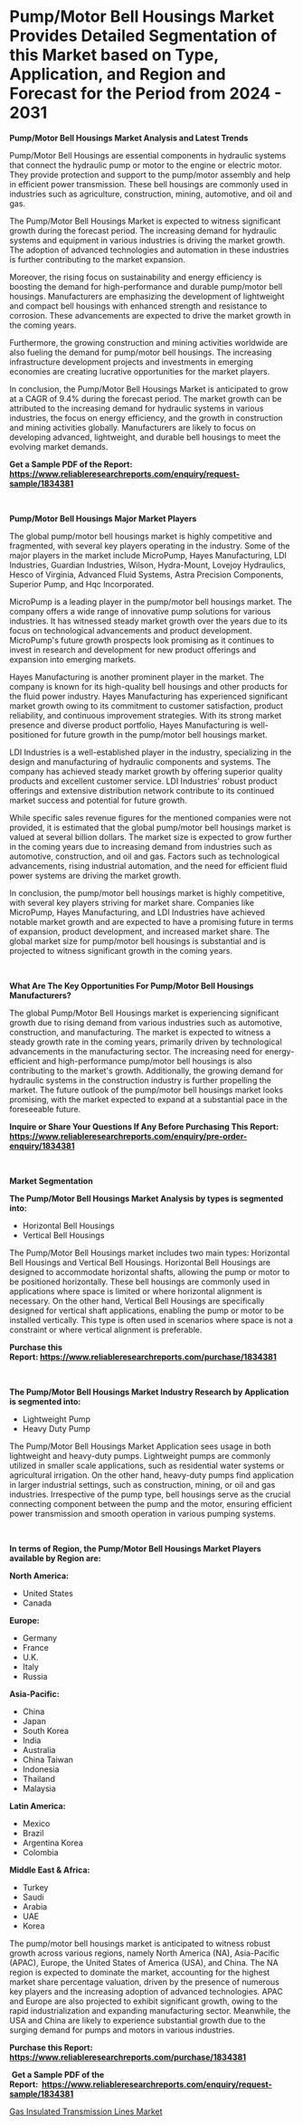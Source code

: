 <p><h1>Pump/Motor Bell Housings Market Provides Detailed Segmentation of this Market based on Type, Application, and Region and Forecast for the Period from 2024 - 2031</h1></p><p><strong>Pump/Motor Bell Housings Market Analysis and Latest Trends</strong></p>
<p><p>Pump/Motor Bell Housings are essential components in hydraulic systems that connect the hydraulic pump or motor to the engine or electric motor. They provide protection and support to the pump/motor assembly and help in efficient power transmission. These bell housings are commonly used in industries such as agriculture, construction, mining, automotive, and oil and gas.</p><p>The Pump/Motor Bell Housings Market is expected to witness significant growth during the forecast period. The increasing demand for hydraulic systems and equipment in various industries is driving the market growth. The adoption of advanced technologies and automation in these industries is further contributing to the market expansion.</p><p>Moreover, the rising focus on sustainability and energy efficiency is boosting the demand for high-performance and durable pump/motor bell housings. Manufacturers are emphasizing the development of lightweight and compact bell housings with enhanced strength and resistance to corrosion. These advancements are expected to drive the market growth in the coming years.</p><p>Furthermore, the growing construction and mining activities worldwide are also fueling the demand for pump/motor bell housings. The increasing infrastructure development projects and investments in emerging economies are creating lucrative opportunities for the market players.</p><p>In conclusion, the Pump/Motor Bell Housings Market is anticipated to grow at a CAGR of 9.4% during the forecast period. The market growth can be attributed to the increasing demand for hydraulic systems in various industries, the focus on energy efficiency, and the growth in construction and mining activities globally. Manufacturers are likely to focus on developing advanced, lightweight, and durable bell housings to meet the evolving market demands.</p></p>
<p><strong>Get a Sample PDF of the Report:&nbsp; <a href="https://www.reliableresearchreports.com/enquiry/request-sample/1834381">https://www.reliableresearchreports.com/enquiry/request-sample/1834381</a></strong></p>
<p>&nbsp;</p>
<p><strong>Pump/Motor Bell Housings Major Market Players</strong></p>
<p><p>The global pump/motor bell housings market is highly competitive and fragmented, with several key players operating in the industry. Some of the major players in the market include MicroPump, Hayes Manufacturing, LDI Industries, Guardian Industries, Wilson, Hydra-Mount, Lovejoy Hydraulics, Hesco of Virginia, Advanced Fluid Systems, Astra Precision Components, Superior Pump, and Hqc Incorporated.</p><p>MicroPump is a leading player in the pump/motor bell housings market. The company offers a wide range of innovative pump solutions for various industries. It has witnessed steady market growth over the years due to its focus on technological advancements and product development. MicroPump's future growth prospects look promising as it continues to invest in research and development for new product offerings and expansion into emerging markets.</p><p>Hayes Manufacturing is another prominent player in the market. The company is known for its high-quality bell housings and other products for the fluid power industry. Hayes Manufacturing has experienced significant market growth owing to its commitment to customer satisfaction, product reliability, and continuous improvement strategies. With its strong market presence and diverse product portfolio, Hayes Manufacturing is well-positioned for future growth in the pump/motor bell housings market.</p><p>LDI Industries is a well-established player in the industry, specializing in the design and manufacturing of hydraulic components and systems. The company has achieved steady market growth by offering superior quality products and excellent customer service. LDI Industries' robust product offerings and extensive distribution network contribute to its continued market success and potential for future growth.</p><p>While specific sales revenue figures for the mentioned companies were not provided, it is estimated that the global pump/motor bell housings market is valued at several billion dollars. The market size is expected to grow further in the coming years due to increasing demand from industries such as automotive, construction, and oil and gas. Factors such as technological advancements, rising industrial automation, and the need for efficient fluid power systems are driving the market growth.</p><p>In conclusion, the pump/motor bell housings market is highly competitive, with several key players striving for market share. Companies like MicroPump, Hayes Manufacturing, and LDI Industries have achieved notable market growth and are expected to have a promising future in terms of expansion, product development, and increased market share. The global market size for pump/motor bell housings is substantial and is projected to witness significant growth in the coming years.</p></p>
<p>&nbsp;</p>
<p><strong>What Are The Key Opportunities For Pump/Motor Bell Housings Manufacturers?</strong></p>
<p><p>The global Pump/Motor Bell Housings market is experiencing significant growth due to rising demand from various industries such as automotive, construction, and manufacturing. The market is expected to witness a steady growth rate in the coming years, primarily driven by technological advancements in the manufacturing sector. The increasing need for energy-efficient and high-performance pump/motor bell housings is also contributing to the market's growth. Additionally, the growing demand for hydraulic systems in the construction industry is further propelling the market. The future outlook of the pump/motor bell housings market looks promising, with the market expected to expand at a substantial pace in the foreseeable future.</p></p>
<p><strong>Inquire or Share Your Questions If Any Before Purchasing This Report: <a href="https://www.reliableresearchreports.com/enquiry/pre-order-enquiry/1834381">https://www.reliableresearchreports.com/enquiry/pre-order-enquiry/1834381</a></strong></p>
<p>&nbsp;</p>
<p><strong>Market Segmentation</strong></p>
<p><strong>The Pump/Motor Bell Housings Market Analysis by types is segmented into:</strong></p>
<p><ul><li>Horizontal Bell Housings</li><li>Vertical Bell Housings</li></ul></p>
<p><p>The Pump/Motor Bell Housings market includes two main types: Horizontal Bell Housings and Vertical Bell Housings. Horizontal Bell Housings are designed to accommodate horizontal shafts, allowing the pump or motor to be positioned horizontally. These bell housings are commonly used in applications where space is limited or where horizontal alignment is necessary. On the other hand, Vertical Bell Housings are specifically designed for vertical shaft applications, enabling the pump or motor to be installed vertically. This type is often used in scenarios where space is not a constraint or where vertical alignment is preferable.</p></p>
<p><strong>Purchase this Report:&nbsp;<a href="https://www.reliableresearchreports.com/purchase/1834381">https://www.reliableresearchreports.com/purchase/1834381</a></strong></p>
<p>&nbsp;</p>
<p><strong>The Pump/Motor Bell Housings Market Industry Research by Application is segmented into:</strong></p>
<p><ul><li>Lightweight Pump</li><li>Heavy Duty Pump</li></ul></p>
<p><p>The Pump/Motor Bell Housings Market Application sees usage in both lightweight and heavy-duty pumps. Lightweight pumps are commonly utilized in smaller scale applications, such as residential water systems or agricultural irrigation. On the other hand, heavy-duty pumps find application in larger industrial settings, such as construction, mining, or oil and gas industries. Irrespective of the pump type, bell housings serve as the crucial connecting component between the pump and the motor, ensuring efficient power transmission and smooth operation in various pumping systems.</p></p>
<p>&nbsp;</p>
<p><strong>In terms of Region, the Pump/Motor Bell Housings Market Players available by Region are:</strong></p>
<p>
    <p> <strong> North America: </strong>
        <ul>
            <li>United States</li>
            <li>Canada</li>
        </ul>
        </p> 
    <p> <strong> Europe: </strong>
        <ul>
            <li>Germany</li>
            <li>France</li>
            <li>U.K.</li>
            <li>Italy</li>
            <li>Russia</li>
        </ul>
        </p> 
    <p> <strong> Asia-Pacific: </strong>
        <ul>
            <li>China</li>
            <li>Japan</li>
            <li>South Korea</li>
            <li>India</li>
            <li>Australia</li>
            <li>China Taiwan</li>
            <li>Indonesia</li>
            <li>Thailand</li>
            <li>Malaysia</li>
        </ul>
        </p> 
    <p> <strong> Latin America: </strong>
        <ul>
            <li>Mexico</li>
            <li>Brazil</li>
            <li>Argentina Korea</li>
            <li>Colombia</li>
        </ul>
        </p> 
    <p> <strong> Middle East & Africa: </strong>
        <ul>
            <li>Turkey</li>
            <li>Saudi</li>
            <li>Arabia</li>
            <li>UAE</li>
            <li>Korea</li>
        </ul>
    </p>
    </p>
<p><p>The pump/motor bell housings market is anticipated to witness robust growth across various regions, namely North America (NA), Asia-Pacific (APAC), Europe, the United States of America (USA), and China. The NA region is expected to dominate the market, accounting for the highest market share percentage valuation, driven by the presence of numerous key players and the increasing adoption of advanced technologies. APAC and Europe are also projected to exhibit significant growth, owing to the rapid industrialization and expanding manufacturing sector. Meanwhile, the USA and China are likely to experience substantial growth due to the surging demand for pumps and motors in various industries.</p></p>
<p><strong>Purchase this Report: <a href="https://www.reliableresearchreports.com/purchase/1834381">https://www.reliableresearchreports.com/purchase/1834381</a></strong></p>
<p>&nbsp;<strong>Get a Sample PDF of the Report:&nbsp;&nbsp;<a href="https://www.reliableresearchreports.com/enquiry/request-sample/1834381">https://www.reliableresearchreports.com/enquiry/request-sample/1834381</a></strong></p>
<p><strong></strong></p>
<p><p><a href="https://github.com/mharielmesa/Market-Research-Report-List-1/blob/main/gas-insulated-transmission-lines-market.md">Gas Insulated Transmission Lines Market</a></p></p>